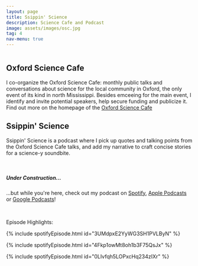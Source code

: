 ```yaml
---
layout: page
title: Ssippin' Science
description: Science Cafe and Podcast
image: assets/images/osc.jpg
tag: 4
nav-menu: true
---
```



<!-- Main -->
<div id="main" class="alt" display:inline-block>
<span class="image fit"><img src="{% link assets/images/scicafe.jpg %}" alt="" /></span>

<!-- One -->
<section id="one">
        <div class="inner">


<h2 id="content">Oxford Science Cafe</h2>

<p>I co-organize the Oxford Science Cafe: monthly public talks and conversations about science for the local community in Oxford, the only event of its kind in north Mississippi. Besides emceeing for the main event, I identify and invite potential speakers, help secure funding and publicize it.
<br>Find out more on the homepage of the <a href="https://www.phy.olemiss.edu/oxfordsciencecafe/" target="_blank">Oxford Science Cafe</a></p>

<h2> Ssippin' Science </h2>

<p>Ssippin' Science is a podcast where I pick up quotes and talking points from the Oxford Science Cafe talks, and add my narrative to craft concise stories for a science-y soundbite.</p> <br>

<h5 id="content">Under Construction...</h5>
<p>...but while you're here, check out my podcast on <a href="https://open.spotify.com/show/3J0VNtgE6LNatgA6sJyNYW" target="_blank">Spotify</a>, <a href="https://podcasts.apple.com/us/podcast/ssippin-science/id1507082060" target="_blank">Apple Podcasts</a> or <a href="https://podcasts.google.com/?feed=aHR0cHM6Ly9hbmNob3IuZm0vcy8xYjk3Njg2Yy9wb2RjYXN0L3Jzcw%3D%3D" target="_blank">Google Podcasts</a>! 
</p>
<br>


<p> Episode Highlights:</p>
{% include spotifyEpisode.html id="3UMdpxE2YyWG3SH1PVLByN" %}

{% include spotifyEpisode.html id="4Fkp1owMt8oh1b3F75QsJx" %}

{% include spotifyEpisode.html id="0LIvfqh5LOPxcHq234zIXr" %}

</div>
